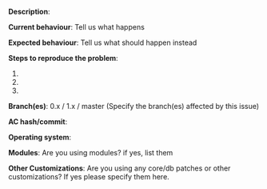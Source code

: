**Description**:

**Current behaviour**: Tell us what happens

**Expected behaviour**: Tell us what should happen instead

**Steps to reproduce the problem**:

1. 
2. 
3. 

**Branch(es)**: 0.x / 1.x / master (Specify the branch(es) affected by this issue) 

**AC hash/commit**:  

**Operating system**:  

**Modules**:  Are you using modules? if yes, list them

**Other Customizations**: Are you using any core/db patches or other customizations? If yes please specify them here.


[//]: # (This template is for problem reports, for other type of reports edit it accordingly)
[//]: # (If this is a crash report, include the crashlog with https://gist.github.com/)
[//]: # (For fixes containing c++ create a Pull Request)

